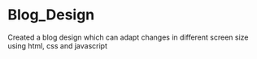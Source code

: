 # Blog_Design
Created a blog design which can adapt changes in different screen size using html, css and javascript
